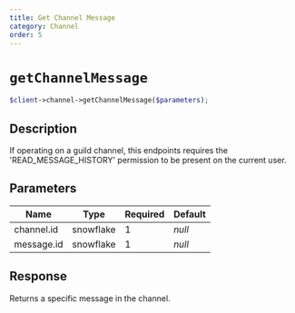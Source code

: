 ```yaml
---
title: Get Channel Message
category: Channel
order: 5
---
```


# `getChannelMessage`

```php
$client->channel->getChannelMessage($parameters);
```

## Description

If operating on a guild channel, this endpoints requires the &#039;READ_MESSAGE_HISTORY&#039; permission to be present on the current user.

## Parameters


Name | Type | Required | Default
--- | --- | --- | ---
channel.id | snowflake | 1 | *null*
message.id | snowflake | 1 | *null*

## Response

Returns a specific message in the channel.

